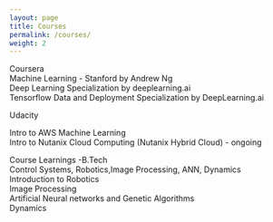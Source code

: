 ```yaml
---
layout: page
title: Courses
permalink: /courses/
weight: 2
---
```


<bold> Coursera </bold> <br>
Machine Learning - Stanford by Andrew Ng                           <br>
Deep Learning Specialization by deeplearning.ai                    <br>
Tensorflow Data and Deployment Specialization by DeepLearning.ai   <br>

<bold> Udacity </bold> <br>

Intro to AWS Machine Learning                                     <br>
Intro to Nutanix Cloud Computing (Nutanix Hybrid Cloud) - ongoing <br>

<bold> Course Learnings -B.Tech </bold> <br>
Control Systems, Robotics,Image Processing, ANN, Dynamics         <br>
Introduction to Robotics            <br>
Image Processing    <br>
Artificial Neural networks and Genetic Algorithms    <br>
Dynamics  <br>